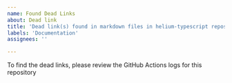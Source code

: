 ```yaml
---
name: Found Dead Links
about: Dead link
title: 'Dead link(s) found in markdown files in helium-typescript repository'
labels: 'Documentation'
assignees: ''

---
```


To find the dead links, please review the GitHub Actions logs for this repository